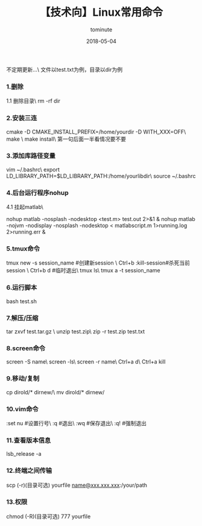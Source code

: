 ﻿---
layout:     post
title:      【技术向】Linux常用命令
date:       2018-05-04
author:     tominute
header-img: img/post-bg-android.jpg
catalog: true
tags:
    - Linux
---

不定期更新...\\
文件以test.txt为例，目录以dir为例
### 1.删除
1.1 删除目录\\
rm -rf dir

### 2.安装三连
cmake -D CMAKE_INSTALL_PREFIX=/home/yourdir -D WITH_XXX=OFF\\
make \\
make install\\
第一句后面一半看情况要不要

### 3.添加库路径变量
vim ~/.bashrc\\
export LD_LIBRARY_PATH=$LD_LIBRARY_PATH:/home/yourlibdir\\
source ~/.bashrc
### 4.后台运行程序nohup
4.1 挂起matlab\\

nohup matlab -nosplash -nodesktop <test.m> test.out 2>&1 &
nohup matlab -nojvm -nodisplay -nosplash -nodesktop < matlabscript.m 1>running.log 2>running.err &

### 5.tmux命令

tmux new -s session_name #创建新session \\
Ctrl+b :kill-session#杀死当前session \\
Ctrl+b d #临时退出\\
tmux ls\\
tmux a -t session_name

### 6.运行脚本
bash test.sh
### 7.解压/压缩
tar zxvf test.tar.gz \\
unzip test.zip\\
zip -r test.zip test.txt
### 8.screen命令

screen -S name\\
screen -ls\\
screen -r name\\
Ctrl+a d\\
Ctrl+a kill
### 9.移动/复制
cp dirold/* dirnew/\\
mv dirold/* dirnew/
### 10.vim命令
:set nu #设置行号\\
:q #退出\\
:wq #保存退出\\
:q! #强制退出
### 11.查看版本信息
lsb_release -a
### 12.终端之间传输
scp (-r)(目录可选) yourfile name@xxx.xxx.xxx:/your/path
### 13.权限
chmod (-R)(目录可选) 777 yourfile

